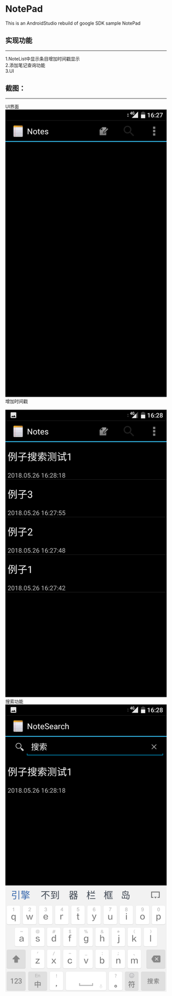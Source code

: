 # NotePad
This is an AndroidStudio rebuild of google SDK sample NotePad

## 实现功能
---------------------------------------------------
1.NoteList中显示条目增加时间戳显示<br>
2.添加笔记查询功能<br>
3.UI<br>

## 截图：
----------------------------------------------------------------
UI界面<br>
![image](https://github.com/CharmingsmileQ/midterm/blob/master/NotePad/Screenshot_20180526-162730.png)<br>
增加时间戳<br><br>
![image](https://github.com/CharmingsmileQ/midterm/blob/master/NotePad/Screenshot_20180526-162823.png)<br>
搜索功能<br>
![image](https://github.com/CharmingsmileQ/midterm/blob/master/NotePad/Screenshot_20180526-162834.png)
